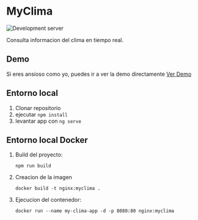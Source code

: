 # MyClima

![Development server](https://firebasestorage.googleapis.com/v0/b/hsvchcl-my-clima.appspot.com/o/my-clima.gif?alt=media&token=afec8d2f-b7d2-40c7-880a-725656c1c40b)

Consulta informacion del clima en tiempo real.

## Demo
Si eres ansioso como yo, puedes ir a ver la demo directamente [Ver Demo ](https://hsvchcl-my-clima.web.app/)

## Entorno local
1. Clonar repositorio
2. ejecutar `npm install`
3. levantar app con `ng serve`

## Entorno local Docker
1. Build del proyecto:

    `npm run build`
2. Creacion de la imagen

    `docker build -t nginx:myclima .`
3. Ejecucion del contenedor:

    `docker run --name my-clima-app -d -p 8080:80 nginx:myclima`





